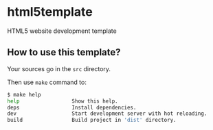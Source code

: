 # html5template
HTML5 website development template

## How to use this template?

Your sources go in the `src` directory.

Then use `make` command to:

```sh
$ make help
help                 Show this help.
deps                 Install dependencies.
dev                  Start development server with hot reloading.
build                Build project in 'dist' directory.
```
